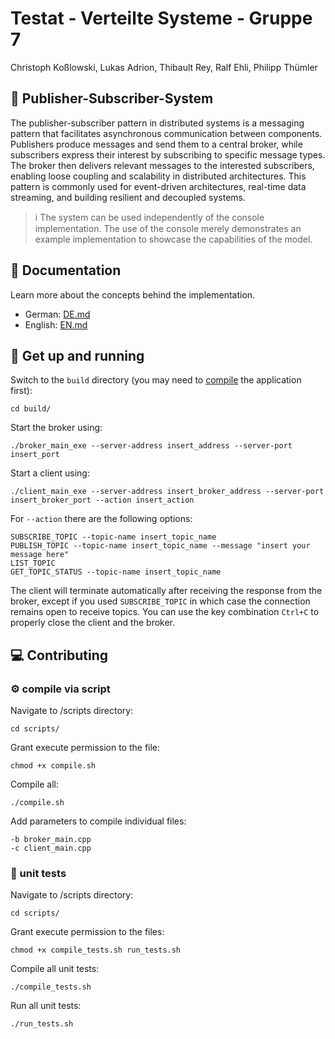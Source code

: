 # Testat - Verteilte Systeme - Gruppe 7

Christoph Koßlowski, Lukas Adrion, Thibault Rey, Ralf Ehli, Philipp Thümler

## :postbox: Publisher-Subscriber-System
The publisher-subscriber pattern in distributed systems is a messaging pattern that facilitates asynchronous communication between components. Publishers produce messages and send them to a central broker, while subscribers express their interest by subscribing to specific message types. The broker then delivers relevant messages to the interested subscribers, enabling loose coupling and scalability in distributed architectures. This pattern is commonly used for event-driven architectures, real-time data streaming, and building resilient and decoupled systems.

>:information_source: The system can be used independently of the console implementation. The use of the console merely demonstrates an example implementation to showcase the capabilities of the model.

## :memo: Documentation
Learn more about the concepts behind the implementation.
- German: [DE.md](./docs/DE.md)
- English: [EN.md](./docs/EN.md)

## :running: Get up and running
Switch to the `build` directory (you may need to [compile](#gear-compile-via-script) the application first):
```
cd build/
```

Start the broker using:
```
./broker_main_exe --server-address insert_address --server-port insert_port
```

Start a client using:
```
./client_main_exe --server-address insert_broker_address --server-port insert_broker_port --action insert_action
```

For `--action` there are the following options:
```
SUBSCRIBE_TOPIC --topic-name insert_topic_name
PUBLISH_TOPIC --topic-name insert_topic_name --message "insert your message here"
LIST_TOPIC
GET_TOPIC_STATUS --topic-name insert_topic_name
```

The client will terminate automatically after receiving the response from the broker, except if you used `SUBSCRIBE_TOPIC` in which case the connection remains open to receive topics. You can use the key combination `Ctrl+C` to properly close the client and the broker.


## :computer: Contributing

### :gear: compile via script
Navigate to /scripts directory:

```
cd scripts/
```

Grant execute permission to the file:

```shell
chmod +x compile.sh
```
Compile all:

```shell
./compile.sh
```
Add parameters to compile individual files:
```
-b broker_main.cpp
-c client_main.cpp
```

### :test_tube: unit tests

Navigate to /scripts directory:

```
cd scripts/
```

Grant execute permission to the files:
```shell
chmod +x compile_tests.sh run_tests.sh
```

Compile all unit tests:
```shell
./compile_tests.sh
```

Run all unit tests:
```
./run_tests.sh
```

